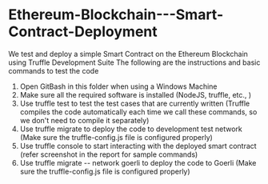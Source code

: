 # Ethereum-Blockchain---Smart-Contract-Deployment
We test and deploy a simple Smart Contract on the Ethereum Blockchain using Truffle Development Suite
The following are the instructions and basic commands to test the code
  1. Open GitBash in this folder when using a Windows Machine
  2. Make sure all the required software is installed (NodeJS, truffle, etc., )
  3. Use truffle test to test the test cases that are currently written (Truffle compiles the code automatically each time we call these commands, so we don't need to    compile it separately)
  4. Use truffle migrate to deploy the code to development test network (Make sure the truffle-config.js file is configured properly)
  5. Use truffle console to start interacting with the deployed smart contract (refer screenshot in the report for sample commands)
  6. Use truffle migrate -- network goerli to deploy the code to Goerli (Make sure the truffle-config.js file is configured properly)
